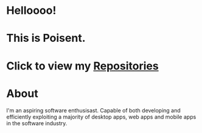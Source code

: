 # Helloooo!
# This is Poisent.
# Click to view my [Repositories](https://github.com/itspoi?tab=repositories)

# About
I'm an aspiring software enthusisast.
Capable of both developing and efficiently exploiting a majority of 
desktop apps, web apps and mobile apps in the software industry.
